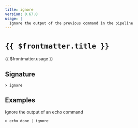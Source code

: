 ```yaml
---
title: ignore
version: 0.67.0
usage: |
  Ignore the output of the previous command in the pipeline
---
```


# <code>{{ $frontmatter.title }}</code>

<div style='white-space: pre-wrap;'>{{ $frontmatter.usage }}</div>

## Signature

```> ignore ```

## Examples

Ignore the output of an echo command
```shell
> echo done | ignore
```
